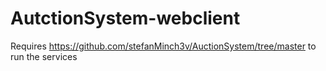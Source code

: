 # AutctionSystem-webclient
Requires https://github.com/stefanMinch3v/AuctionSystem/tree/master to run the services
